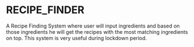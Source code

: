 # RECIPE_FINDER
A Recipe Finding System where user will input ingredients and based on those ingredients he will get the recipes with the most matching ingredients on top. This system is very useful during lockdown period.
